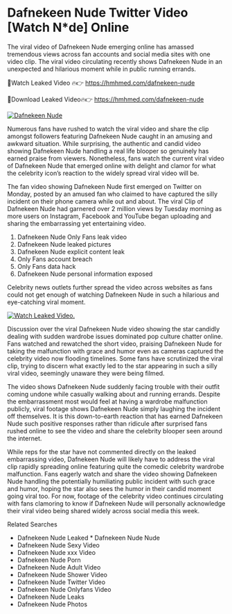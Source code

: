 ﻿# Dafnekeen Nude Twitter Video [Watch N*de] Online

The viral video of ﻿Dafnekeen Nude emerging online has amassed tremendous views across fan accounts and social media sites with one video clip. The viral video circulating recently shows ﻿Dafnekeen Nude in an unexpected and hilarious moment while in public running errands. 

🔴Watch Leaked Video 🔥👉  https://hmhmed.com/dafnekeen-nude 

🔴Download Leaked Video🔥👉  https://hmhmed.com/dafnekeen-nude 

[![Dafnekeen Nude](https://i.imgur.com/dJHk4Zq.gif)](https://hmhmed.com/dafnekeen-nude)

Numerous fans have rushed to watch the viral video and share the clip amongst followers featuring ﻿Dafnekeen Nude caught in an amusing and awkward situation. While surprising, the authentic and candid video showing ﻿Dafnekeen Nude handling a real life blooper so genuinely has earned praise from viewers. Nonetheless, fans watch the current viral video of ﻿Dafnekeen Nude that emerged online with delight and clamor for what the celebrity icon’s reaction to the widely spread viral video will be.

The fan video showing ﻿Dafnekeen Nude first emerged on Twitter on Monday, posted by an amused fan who claimed to have captured the silly incident on their phone camera while out and about. The viral Clip of ﻿Dafnekeen Nude had garnered over 2 million views by Tuesday morning as more users on Instagram, Facebook and YouTube began uploading and sharing the embarrassing yet entertaining video. 

1. ﻿Dafnekeen Nude Only Fans leak video
2. ﻿Dafnekeen Nude leaked pictures
3. ﻿Dafnekeen Nude explicit content leak
4. Only Fans account breach
5. Only Fans data hack
6. ﻿Dafnekeen Nude personal information exposed

Celebrity news outlets further spread the video across websites as fans could not get enough of watching ﻿Dafnekeen Nude in such a hilarious and eye-catching viral moment. 

[![Watch Leaked Video.](https://miro.medium.com/v2/resize:fit:828/format:webp/1*cilzJN44JGOrTw9NJCrNHA.gif "Watch Leaked Video")](https://hmhmed.com/dafnekeen-nude)

Discussion over the viral ﻿Dafnekeen Nude video showing the star candidly dealing with sudden wardrobe issues dominated pop culture chatter online. Fans watched and rewatched the short video, praising ﻿Dafnekeen Nude for taking the malfunction with grace and humor even as cameras captured the celebrity video now flooding timelines. Some fans have scrutinized the viral clip, trying to discern what exactly led to the star appearing in such a silly viral video, seemingly unaware they were being filmed.

The video shows ﻿Dafnekeen Nude suddenly facing trouble with their outfit coming undone while casually walking about and running errands. Despite the embarrassment most would feel at having a wardrobe malfunction publicly, viral footage shows ﻿Dafnekeen Nude simply laughing the incident off themselves. It is this down-to-earth reaction that has earned ﻿Dafnekeen Nude such positive responses rather than ridicule after surprised fans rushed online to see the video and share the celebrity blooper seen around the internet.  

While reps for the star have not commented directly on the leaked embarrassing video, ﻿Dafnekeen Nude will likely have to address the viral clip rapidly spreading online featuring quite the comedic celebrity wardrobe malfunction. Fans eagerly watch and share the video showing ﻿Dafnekeen Nude handling the potentially humiliating public incident with such grace and humor, hoping the star also sees the humor in their candid moment going viral too. For now, footage of the celebrity video continues circulating with fans clamoring to know if ﻿Dafnekeen Nude will personally acknowledge their viral video being shared widely across social media this week.

Related Searches
* ﻿Dafnekeen Nude Leaked
﻿* Dafnekeen Nude Nude
* ﻿Dafnekeen Nude Sexy Video
* ﻿Dafnekeen Nude xxx Video
* ﻿Dafnekeen Nude Porn
* ﻿Dafnekeen Nude Adult Video
* ﻿Dafnekeen Nude Shower Video
* ﻿Dafnekeen Nude Twitter Video
* ﻿Dafnekeen Nude Onlyfans Video
* ﻿Dafnekeen Nude Leaks
* ﻿Dafnekeen Nude Photos